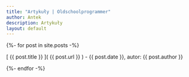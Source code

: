 ```yaml
---
title: "Artykuły | Oldschoolprogrammer"
author: Antek
description: Artykuły
layout: default
---
```


{%- for post in site.posts -%}

[ {{ post.title }} ]( {{ post.url }} ) - {{ post.date }}, autor: {{ post.author }}

{%- endfor -%}